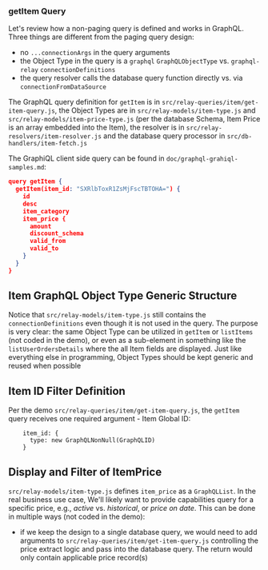 ### getItem Query

Let's review how a non-paging query is defined and works in GraphQL. Three things are different from the paging query design:

- no `...connectionArgs` in the query arguments
- the Object Type in the query is a `graphql` `GraphQLObjectType` vs. `graphql-relay` `connectionDefinitions`
- the query resolver calls the database query function directly vs. via `connectionFromDataSource`

The GraphQL query definition for `getItem` is in `src/relay-queries/item/get-item-query.js`, the Object Types are in `src/relay-models/item-type.js` and `src/relay-models/item-price-type.js` (per the database Schema, Item Price is an array embedded into the Item), the resolver is in `src/relay-resolvers/item-resolver.js` and the database query processor in `src/db-handlers/item-fetch.js`

The GraphiQL client side query can be found in `doc/graphql-grahiql-samples.md`:

```json
query getItem {
  getItem(item_id: "SXRlbToxR1ZsMjFscTBTOHA=") {
    id
    desc
    item_category
    item_price {
      amount
      discount_schema
      valid_from
      valid_to
    }
  }
}
```

## Item GraphQL Object Type Generic Structure

Notice that `src/relay-models/item-type.js` still contains the `connectionDefinitions` even though it is not used in the query. The purpose is very clear: the same Object Type can be utilized in `getItem` or `listItems` (not coded in the demo), or even as a sub-element in something like the `listUserOrdersDetails` where the all Item fields are displayed. Just like everything else in programming, Object Types should be kept generic and reused when possible

## Item ID Filter Definition 
Per the demo `src/relay-queries/item/get-item-query.js`, the `getItem` query receives one required argument - Item Global ID:

```
    item_id: {
      type: new GraphQLNonNull(GraphQLID)
    }
```

## Display and Filter of ItemPrice

`src/relay-models/item-type.js` defines `item_price` as a `GraphQLList`. In the real business use case, We'll likely want to provide capabilities query for a specific price, e.g., *active* vs. *historical*, or *price on date*. This can be done in multiple ways (not coded in the demo):

- if we keep the design to a single database query, we would need to add arguments to `src/relay-queries/item/get-item-query.js` controlling the price extract logic and pass into the database query. The return would only contain applicable price record(s)

 